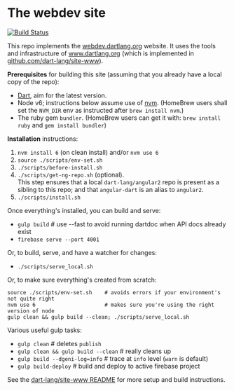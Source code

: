# The webdev site

[![Build Status](https://travis-ci.org/dart-lang/site-webdev.svg?branch=master)](https://travis-ci.org/dart-lang/site-webdev)

This repo implements the [webdev.dartlang.org](http://webdev.dartlang.org) website. It uses the tools and infrastructure of
www.dartlang.org (which is implemented in [github.com/dart-lang/site-www](https://github.com/dart-lang/site-www)).

**Prerequisites** for building this site (assuming that you already have a local copy of the repo):

- [Dart](https://www.dartlang.org/install), aim for the latest version.
- Node v6; instructions below assume use of [nvm](https://github.com/creationix/nvm).
  (HomeBrew users shall set the `NVM_DIR` env as instructed after `brew install nvm`.)
- The ruby gem `bundler`. (HomeBrew users can get it with: `brew install ruby` and `gem install bundler`)

**Installation** instructions:

1. `nvm install 6` (on clean install) and/or `nvm use 6`
1. `source ./scripts/env-set.sh`
1. `./scripts/before-install.sh`
1. `./scripts/get-ng-repo.sh` (optional).<br>
   This step ensures that a local `dart-lang/angular2` repo is present as a sibling to this repo;
   and that `angular-dart` is an alias to `angular2`.
1. `./scripts/install.sh`

Once everything's installed, you can build and serve:

- `gulp build` # use --fast to avoid running dartdoc when API docs already exist
- `firebase serve --port 4001`

Or, to build, serve, and have a watcher for changes:

- `./scripts/serve_local.sh`

Or, to make sure everything's created from scratch:

```
source ./scripts/env-set.sh    # avoids errors if your environment's not quite right
nvm use 6                      # makes sure you're using the right version of node
gulp clean && gulp build --clean; ./scripts/serve_local.sh
```

Various useful gulp tasks:

- `gulp clean` # deletes `publish`
- `gulp clean && gulp build --clean` # really cleans up
- `gulp build --dgeni-log=info` # trace at `info` level (`warn` is default)
- `gulp build-deploy` # build and deploy to active firebase project

See the [dart-lang/site-www README](https://github.com/dart-lang/site-www/blob/master/README.md) for more setup and build instructions.
